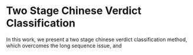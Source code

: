 # Two Stage Chinese Verdict Classification

In this work, we present a two stage chinese verdict classification method, which overcomes the long sequence issue, and 